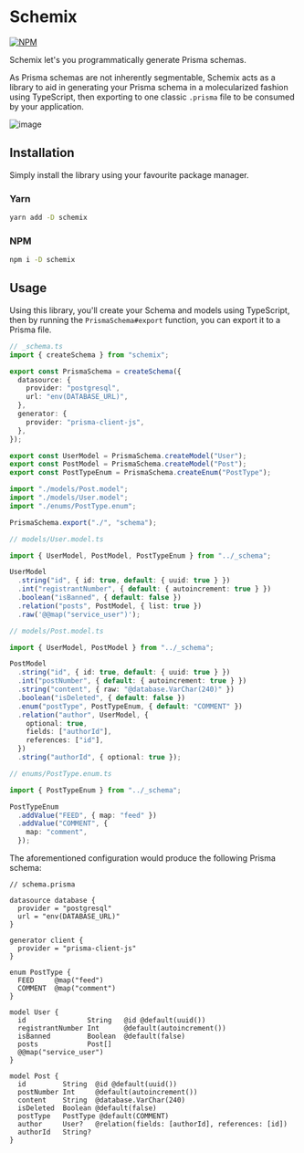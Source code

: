 # Schemix

[![NPM](https://nodei.co/npm/schemix.png)](https://nodei.co/npm/schemix/)

Schemix let's you programmatically generate Prisma schemas.

As Prisma schemas are not inherently segmentable, Schemix acts as a library to aid in generating your Prisma schema in a molecularized fashion using TypeScript, then exporting to one classic `.prisma` file to be consumed by your application.

![image](https://user-images.githubusercontent.com/9158485/167313146-e10be387-ea1f-41f3-b994-65f0fe6d9471.png)

## Installation

Simply install the library using your favourite package manager.

### Yarn

```bash
yarn add -D schemix
```

### NPM

```bash
npm i -D schemix
```

## Usage

Using this library, you'll create your Schema and models using TypeScript, then by running the `PrismaSchema#export` function, you can export it to a Prisma file.

```ts
// _schema.ts
import { createSchema } from "schemix";

export const PrismaSchema = createSchema({
  datasource: {
    provider: "postgresql",
    url: "env(DATABASE_URL)",
  },
  generator: {
    provider: "prisma-client-js",
  },
});

export const UserModel = PrismaSchema.createModel("User");
export const PostModel = PrismaSchema.createModel("Post");
export const PostTypeEnum = PrismaSchema.createEnum("PostType");

import "./models/Post.model";
import "./models/User.model";
import "./enums/PostType.enum";

PrismaSchema.export("./", "schema");
```

```ts
// models/User.model.ts

import { UserModel, PostModel, PostTypeEnum } from "../_schema";

UserModel
  .string("id", { id: true, default: { uuid: true } })
  .int("registrantNumber", { default: { autoincrement: true } })
  .boolean("isBanned", { default: false })
  .relation("posts", PostModel, { list: true })
  .raw('@@map("service_user")');
```

```ts
// models/Post.model.ts

import { UserModel, PostModel } from "../_schema";

PostModel
  .string("id", { id: true, default: { uuid: true } })
  .int("postNumber", { default: { autoincrement: true } })
  .string("content", { raw: "@database.VarChar(240)" })
  .boolean("isDeleted", { default: false })
  .enum("postType", PostTypeEnum, { default: "COMMENT" })
  .relation("author", UserModel, {
    optional: true,
    fields: ["authorId"],
    references: ["id"],
  })
  .string("authorId", { optional: true });
```

```ts
// enums/PostType.enum.ts

import { PostTypeEnum } from "../_schema";

PostTypeEnum
  .addValue("FEED", { map: "feed" })
  .addValue("COMMENT", {
    map: "comment",
  });
```

The aforementioned configuration would produce the following Prisma schema:

```prisma
// schema.prisma

datasource database {
  provider = "postgresql"
  url = "env(DATABASE_URL)"
}

generator client {
  provider = "prisma-client-js"
}

enum PostType {
  FEED     @map("feed")
  COMMENT  @map("comment")
}

model User {
  id               String   @id @default(uuid())
  registrantNumber Int      @default(autoincrement())
  isBanned         Boolean  @default(false)
  posts            Post[]
  @@map("service_user")
}

model Post {
  id         String  @id @default(uuid())
  postNumber Int     @default(autoincrement())
  content    String  @database.VarChar(240)
  isDeleted  Boolean @default(false)
  postType   PostType @default(COMMENT)
  author     User?   @relation(fields: [authorId], references: [id])
  authorId   String?
}
```
